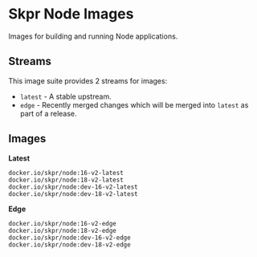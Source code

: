 Skpr Node Images
================

Images for building and running Node applications.

## Streams

This image suite provides 2 streams for images:

* `latest` - A stable upstream.
* `edge` - Recently merged changes which will be merged into `latest` as part of a release.

## Images

**Latest**

```
docker.io/skpr/node:16-v2-latest
docker.io/skpr/node:18-v2-latest
docker.io/skpr/node:dev-16-v2-latest
docker.io/skpr/node:dev-18-v2-latest
```

**Edge**

```
docker.io/skpr/node:16-v2-edge
docker.io/skpr/node:18-v2-edge
docker.io/skpr/node:dev-16-v2-edge
docker.io/skpr/node:dev-18-v2-edge
```
